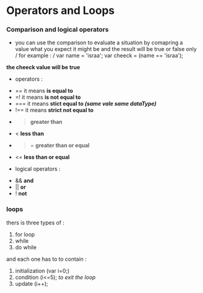 # Operators and Loops

### Comparison and logical operators 
 * you can use the comparison to evaluate a situation by comapring a value what you expect it might be 
 and the result will be true or false only  / 
 for example : / 
 var name = 'israa';
 var cheeck = (name == 'israa');

 **the cheeck value will be true**

- operators :
 + == it means **is equal to**
 + =! it means **is not equal to**
 + === it means **stict equal to _(same vale same dataType)_**
 + !== it means **strict not equal to**
 + > **greater than**
 + < **less than** 
 + >= **greater than or equal**
 + <= **less than or equal** 

 - logical operators :
  + && **and**
  + || **or**
  + ! **not**

  ### loops
  thers is three types of :
  1. for loop 
  2. while 
  3. do while 
 
 and each one has to to contain :
  1. initialization (var i=0;) 
  2. condition (i<=5); *to exit the loop*
  3. update (i++);



  
